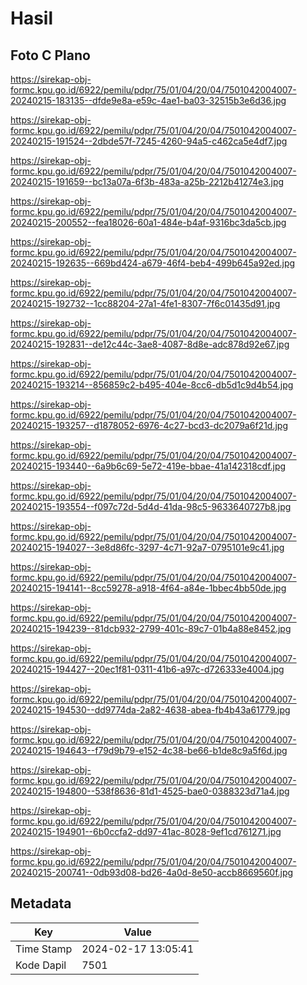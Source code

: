 # Hasil

## Foto C Plano

https://sirekap-obj-formc.kpu.go.id/6922/pemilu/pdpr/75/01/04/20/04/7501042004007-20240215-183135--dfde9e8a-e59c-4ae1-ba03-32515b3e6d36.jpg

https://sirekap-obj-formc.kpu.go.id/6922/pemilu/pdpr/75/01/04/20/04/7501042004007-20240215-191524--2dbde57f-7245-4260-94a5-c462ca5e4df7.jpg

https://sirekap-obj-formc.kpu.go.id/6922/pemilu/pdpr/75/01/04/20/04/7501042004007-20240215-191659--bc13a07a-6f3b-483a-a25b-2212b41274e3.jpg

https://sirekap-obj-formc.kpu.go.id/6922/pemilu/pdpr/75/01/04/20/04/7501042004007-20240215-200552--fea18026-60a1-484e-b4af-9316bc3da5cb.jpg

https://sirekap-obj-formc.kpu.go.id/6922/pemilu/pdpr/75/01/04/20/04/7501042004007-20240215-192635--669bd424-a679-46f4-beb4-499b645a92ed.jpg

https://sirekap-obj-formc.kpu.go.id/6922/pemilu/pdpr/75/01/04/20/04/7501042004007-20240215-192732--1cc88204-27a1-4fe1-8307-7f6c01435d91.jpg

https://sirekap-obj-formc.kpu.go.id/6922/pemilu/pdpr/75/01/04/20/04/7501042004007-20240215-192831--de12c44c-3ae8-4087-8d8e-adc878d92e67.jpg

https://sirekap-obj-formc.kpu.go.id/6922/pemilu/pdpr/75/01/04/20/04/7501042004007-20240215-193214--856859c2-b495-404e-8cc6-db5d1c9d4b54.jpg

https://sirekap-obj-formc.kpu.go.id/6922/pemilu/pdpr/75/01/04/20/04/7501042004007-20240215-193257--d1878052-6976-4c27-bcd3-dc2079a6f21d.jpg

https://sirekap-obj-formc.kpu.go.id/6922/pemilu/pdpr/75/01/04/20/04/7501042004007-20240215-193440--6a9b6c69-5e72-419e-bbae-41a142318cdf.jpg

https://sirekap-obj-formc.kpu.go.id/6922/pemilu/pdpr/75/01/04/20/04/7501042004007-20240215-193554--f097c72d-5d4d-41da-98c5-9633640727b8.jpg

https://sirekap-obj-formc.kpu.go.id/6922/pemilu/pdpr/75/01/04/20/04/7501042004007-20240215-194027--3e8d86fc-3297-4c71-92a7-0795101e9c41.jpg

https://sirekap-obj-formc.kpu.go.id/6922/pemilu/pdpr/75/01/04/20/04/7501042004007-20240215-194141--8cc59278-a918-4f64-a84e-1bbec4bb50de.jpg

https://sirekap-obj-formc.kpu.go.id/6922/pemilu/pdpr/75/01/04/20/04/7501042004007-20240215-194239--81dcb932-2799-401c-89c7-01b4a88e8452.jpg

https://sirekap-obj-formc.kpu.go.id/6922/pemilu/pdpr/75/01/04/20/04/7501042004007-20240215-194427--20ec1f81-0311-41b6-a97c-d726333e4004.jpg

https://sirekap-obj-formc.kpu.go.id/6922/pemilu/pdpr/75/01/04/20/04/7501042004007-20240215-194530--dd9774da-2a82-4638-abea-fb4b43a61779.jpg

https://sirekap-obj-formc.kpu.go.id/6922/pemilu/pdpr/75/01/04/20/04/7501042004007-20240215-194643--f79d9b79-e152-4c38-be66-b1de8c9a5f6d.jpg

https://sirekap-obj-formc.kpu.go.id/6922/pemilu/pdpr/75/01/04/20/04/7501042004007-20240215-194800--538f8636-81d1-4525-bae0-0388323d71a4.jpg

https://sirekap-obj-formc.kpu.go.id/6922/pemilu/pdpr/75/01/04/20/04/7501042004007-20240215-194901--6b0ccfa2-dd97-41ac-8028-9ef1cd761271.jpg

https://sirekap-obj-formc.kpu.go.id/6922/pemilu/pdpr/75/01/04/20/04/7501042004007-20240215-200741--0db93d08-bd26-4a0d-8e50-accb8669560f.jpg


## Metadata

| Key        | Value               |
| ---------- | ------------------- |
| Time Stamp | 2024-02-17 13:05:41 |
| Kode Dapil | 7501                |



